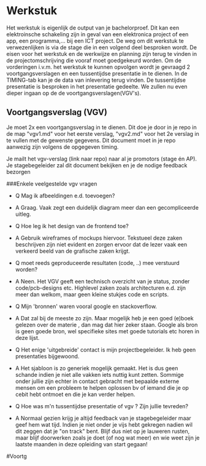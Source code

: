 # Werkstuk

Het werkstuk is eigenlijk de output van je bachelorproef. Dit kan een elektroinsche schakeling zijn in geval van een elektronica project of een app, een programma,... bij een ICT project.
De weg om dit werkstuk te verwezenlijken is via de stage die in een volgend deel besproken wordt. De eisen voor het werkstuk en de werkwijze en planning zijn terug te vinden in de projectomschrijving die vooraf moet goedgekeurd worden.
Om de vorderingen i.v.m. het werkstuk te kunnen opvolgen wordt je gevraagd 2 voortgangsverslagen en een tussentijdse presentatie in te dienen. In de TIMING-tab kan je de data van inlevering terug vinden.
De tussentijdse presentatie is besproken in het presentatie gedeelte. We zullen nu even dieper ingaan op de de voortgangsverslagen(VGV's).

## Voortgangsverslag (VGV)
Je moet 2x een voortgangsverslag in te dienen. Dit doe je door in je repo in de map "vgv1.md" voor het eerste verslag, "vgv2.md" voor het 2e verslag in te vullen met de gewenste gegevens. Dit document moet in je repo aanwezig zijn volgens de opgegeven timing.

Je mailt het vgv-verslag (link naar repo) naar al je promotors (stage én AP).
Je stagebegeleider zal dit document bekijken en je de nodige feedback bezorgen

###Enkele veelgestelde vgv vragen

* Q Mag ik afbeeldingen e.d. toevoegen?
* A Graag. Vaak zegt een duidelijk diagram meer dan een gecompliceerde uitleg. 

* Q Hoe leg ik het design van de frontend toe?
* A Gebruik wireframes of mockups hiervoor. Tekstueel deze zaken beschrijven zijn niet evident en zorgen ervoor dat de lezer vaak een verkeerd beeld van de grafische zaken krijgt. 

* Q moet reeds geproduceerde resultaten (code, ..) mee verstuurd worden?
* A Neen. Het VGV geeft een technisch overzicht van je status, zonder code/pcb-designs etc. Highlevel zaken zoals architecturen e.d. zijn meer dan welkom, maar geen kleine stukjes code en scripts. 

* Q Mijn 'bronnen' waren vooral google en stackoverflow. 
* A Dat zal bij de meeste zo zijn. Maar mogelijk heb je een goed (e)boek gelezen over de materie , dan mag dat hier zeker staan. Google als bron is geen goede bron, wel specifieke sites met goede tutorials etc horen in deze lijst.

* Q Het enige 'uitgebreide' contact is mijn projectbegeleider. Ik heb geen presentaties bijgewoond. 
* A Het sjabloon is zo generiek mogelijk gemaakt. Het is dus geen schande indien je niet alle vakken iets nuttig kunt zetten. Sommige onder jullie zijn echter in contact gebracht met bepaalde externe mensen om een probleem te helpen oplossen bv of iemand die je op cebit hebt ontmoet en die je kan verder helpen. 

* Q Hoe was m'n tussentijdse presentatie of vgv ? Zijn jullie tevreden?
* A Normaal gezien krijg je altijd feedback van je stagebegeleider maar geef hem wat tijd. Indien je niet onder je vijs hebt gekregen nadien wil dit zeggen dat je "on track" bent. Blijf dus niet op je lauweren rusten, maar blijf doorwerken zoals je doet (of nog wat meer) en wie weet zijn je laatste maanden in deze opleiding van start gegaan!

#Voortg